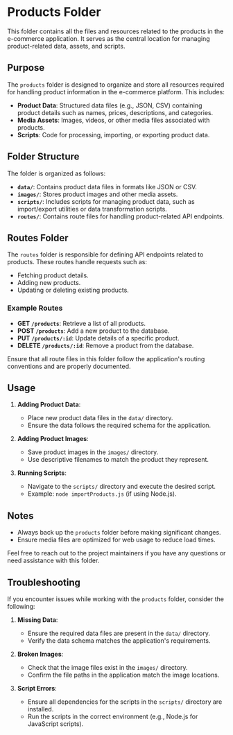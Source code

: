 # Products Folder

This folder contains all the files and resources related to the products in the e-commerce application. It serves as the central location for managing product-related data, assets, and scripts.

## Purpose

The `products` folder is designed to organize and store all resources required for handling product information in the e-commerce platform. This includes:

- **Product Data**: Structured data files (e.g., JSON, CSV) containing product details such as names, prices, descriptions, and categories.
- **Media Assets**: Images, videos, or other media files associated with products.
- **Scripts**: Code for processing, importing, or exporting product data.

## Folder Structure

The folder is organized as follows:

- **`data/`**: Contains product data files in formats like JSON or CSV.
- **`images/`**: Stores product images and other media assets.
- **`scripts/`**: Includes scripts for managing product data, such as import/export utilities or data transformation scripts.
- **`routes/`**: Contains route files for handling product-related API endpoints.

## Routes Folder

The `routes` folder is responsible for defining API endpoints related to products. These routes handle requests such as:

- Fetching product details.
- Adding new products.
- Updating or deleting existing products.

### Example Routes

- **GET `/products`**: Retrieve a list of all products.
- **POST `/products`**: Add a new product to the database.
- **PUT `/products/:id`**: Update details of a specific product.
- **DELETE `/products/:id`**: Remove a product from the database.

Ensure that all route files in this folder follow the application's routing conventions and are properly documented.

## Usage

1. **Adding Product Data**:

   - Place new product data files in the `data/` directory.
   - Ensure the data follows the required schema for the application.

2. **Adding Product Images**:

   - Save product images in the `images/` directory.
   - Use descriptive filenames to match the product they represent.

3. **Running Scripts**:
   - Navigate to the `scripts/` directory and execute the desired script.
   - Example: `node importProducts.js` (if using Node.js).

## Notes

- Always back up the `products` folder before making significant changes.
- Ensure media files are optimized for web usage to reduce load times.

Feel free to reach out to the project maintainers if you have any questions or need assistance with this folder.

## Troubleshooting

If you encounter issues while working with the `products` folder, consider the following:

1. **Missing Data**:

   - Ensure the required data files are present in the `data/` directory.
   - Verify the data schema matches the application's requirements.

2. **Broken Images**:

   - Check that the image files exist in the `images/` directory.
   - Confirm the file paths in the application match the image locations.

3. **Script Errors**:
   - Ensure all dependencies for the scripts in the `scripts/` directory are installed.
   - Run the scripts in the correct environment (e.g., Node.js for JavaScript scripts).
